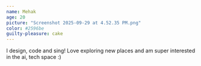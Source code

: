 ```yaml
---
name: Mehak
age: 20
picture: "Screenshot 2025-09-29 at 4.52.35 PM.png"
color: #2596be
guilty-pleasure: cake
---
```

I design, code and sing! Love exploring new places and am super interested in the ai, tech space :)





